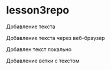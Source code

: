 # lesson3repo

Добавление текста

Добавление текста через веб-браузер


Добавлен текст локально

Добавление ветки с текстом